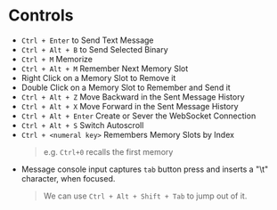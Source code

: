 # Controls

+ `Ctrl + Enter` to Send Text Message
+ `Ctrl + Alt + B` to Send Selected Binary
+ `Ctrl + M` Memorize
+ `Ctrl + Alt + M` Remember Next Memory Slot
+ Right Click on a Memory Slot to Remove it
+ Double Click on a Memory Slot to Remember and Send it
+ `Ctrl + Alt + Z` Move Backward in the Sent Message History
+ `Ctrl + Alt + X` Move Forward in the Sent Message History
+ `Ctrl + Alt + Enter` Create or Sever the WebSocket Connection
+ `Ctrl + Alt + S` Switch Autoscroll
+ `Ctrl + <numeral key>` Remembers Memory Slots by Index
    > e.g. `Ctrl+0` recalls the first memory
+ Message console input captures `tab` button press and inserts a "\t" character, when focused.
    > We can use `Ctrl + Alt + Shift + Tab` to jump out of it.

